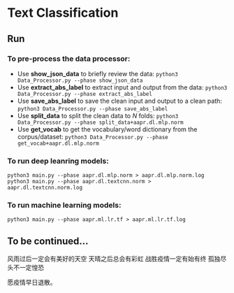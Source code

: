 # Text Classification

## Run
### To pre-process the data processor:
* Use **show_json_data** to briefly review the data:
`python3 Data_Processor.py --phase show_json_data`
* Use **extract_abs_label** to extract input and output from the data:
`python3 Data_Processor.py --phase extract_abs_label`
* Use **save_abs_label** to save the clean input and output to a clean path:
`python3 Data_Processor.py --phase save_abs_label`
* Use **split_data** to split the clean data to *N* folds:
`python3 Data_Processor.py --phase split_data+aapr.dl.mlp.norm`
* Use **get_vocab** to get the vocabulary/word dictionary from the corpus/dataset:
`python3 Data_Processor.py --phase get_vocab+aapr.dl.mlp.norm`

### To run deep leanring models:
`python3 main.py --phase aapr.dl.mlp.norm > aapr.dl.mlp.norm.log`
`python3 main.py --phase aapr.dl.textcnn.norm > aapr.dl.textcnn.norm.log`

### To run machine learning models:
`python3 main.py --phase aapr.ml.lr.tf > aapr.ml.lr.tf.log`

## To be continued...
风雨过后一定会有美好的天空
天晴之后总会有彩虹
战胜疫情一定有始有终
孤独尽头不一定惶恐

愿疫情早日退散。